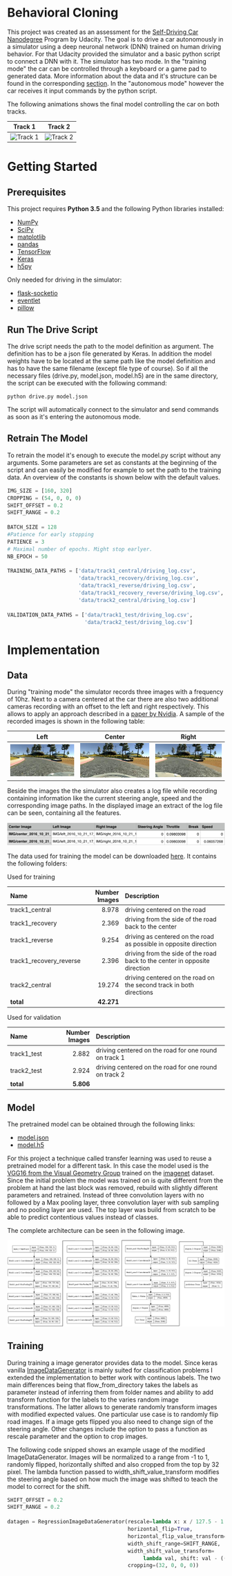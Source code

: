 # Behavioral Cloning

This project was created as an assessment for the [Self-Driving Car Nanodegree](https://www.udacity.com/course/self-driving-car-engineer-nanodegree--nd013) Program by Udacity. The goal is to drive a car autonomously in a simulator using a deep neuronal network (DNN) trained on human driving behavior. For that Udacity provided the simulator and a basic python script to connect a DNN with it. The simulator has two mode. In the "training mode" the car can be controlled through a keyboard or a game pad to generated data. More information about the data and it's structure can be found in the corresponding [section](https://github.com/pkern90/behavioral-cloning/blob/master/README.md#data). In the "autonomous mode" however the car receives it input commands by the python script.

The following animations shows the final model controlling the car on both tracks.

Track 1                       |  Track 2
:----------------------------:|:------------------------------:
![Track 1](images/track1.gif) | ![Track 2](images/track2.gif)


# Getting Started
## Prerequisites

This project requires **Python 3.5** and the following Python libraries installed:

- [NumPy](http://www.numpy.org/)
- [SciPy](https://www.scipy.org/)
- [matplotlib](http://matplotlib.org/)
- [pandas](http://pandas.pydata.org/)
- [TensorFlow](http://tensorflow.org)
- [Keras](https://keras.io/)
- [h5py](http://www.h5py.org/)

Only needed for driving in the simulator:

- [flask-socketio](https://flask-socketio.readthedocs.io/en/latest/)
- [eventlet](http://eventlet.net/)
- [pillow](https://python-pillow.org/)


## Run The Drive Script

The drive script needs the path to the model definition as argument. The definition has to be a json file generated by Keras. In addition the model weights have to be located at the same path like the model definition and has to have the same filename (except file type of course). So if all the necessary files (drive.py, model.json, model.h5) are in the same directory, the script can be executed with the following command:

```
python drive.py model.json
```
The script will automatically connect to the simulator and send commands as soon as it's entering the autonomous mode.

## Retrain The Model

To retrain the model it's enough to execute the model.py script without any arguments. Some parameters are set as constants at the beginning of the script and can easily be modified for example to set the path to the training data. An overview of the constants is shown below with the default values.
```python
IMG_SIZE = [160, 320]
CROPPING = (54, 0, 0, 0)
SHIFT_OFFSET = 0.2
SHIFT_RANGE = 0.2

BATCH_SIZE = 128
#Patience for early stopping
PATIENCE = 3
# Maximal number of epochs. Might stop earlyer.
NB_EPOCH = 50

TRAINING_DATA_PATHS = ['data/track1_central/driving_log.csv',
                       'data/track1_recovery/driving_log.csv',
                       'data/track1_reverse/driving_log.csv',
                       'data/track1_recovery_reverse/driving_log.csv',
                       'data/track2_central/driving_log.csv']

VALIDATION_DATA_PATHS = ['data/track1_test/driving_log.csv',
                         'data/track2_test/driving_log.csv']
```

# Implementation
## Data

During "training mode" the simulator records three images with a frequency of 10hz. Next to a camera centered at the car there are also two additional cameras recording with an offset to the left and right respectively. This allows to apply an approach described in a [paper by Nvidia](https://arxiv.org/abs/1604.07316). A sample of the recorded images is shown in the following table:

Left                                   |  Center                                   |  Right
:-------------------------------------:|:-----------------------------------------:|:-------------------------------------:
![Sample Left](images/left_sample.jpg) | ![Sample Center](images/center_sample.jpg)|![Sample Left](images/right_sample.jpg)

Beside the images the the simulator also creates a log file while recording containing information like the current steering angle, speed and the corresponding image paths. In the displayed image an extract of the log file can be seen, containing all the features.

![Sample Log](images/sample_log.png)

The data used for training the model can be downloaded [here](https://drive.google.com/open?id=0B02X9kiSe3GBczR6MDdscWxuTEU). It contains the following folders:

Used for training

 Name                   | Number Images  | Description                                                               
:-----------------------|---------------:|:--------------------------------------------------------------------------
 track1_central         |  8.978         | driving centered on the road                                              
 track1_recovery        |  2.369         | driving from the side of the road back to the center                      
 track1_reverse         |  9.254         | driving as centered on the road as possible in opposite direction           
 track1_recovery_reverse|  2.396         | driving from the side of the road back to the center in opposite direction
 track2_central         | 19.274         | driving centered on the road on the second track in both directions       
 **total**              | **42.271**     |                                                                           

Used for validation

 Name                   | Number Images  | Description                                                               
:-----------------------|---------------:|:--------------------------------------------------------------------------
 track1_test            |  2.882         | driving centered on the road for one round on track 1                     
 track2_test            |  2.924         | driving centered on the road for one round on track 2                     
 **total**              | **5.806**      |                                                                           


## Model

The pretrained model can be obtained through the following links:

- [model.json](https://drive.google.com/open?id=0B02X9kiSe3GBOHZUTmU4S0FNck0)
- [model.h5](https://drive.google.com/file/d/0B02X9kiSe3GBTUhkeVFXalQxTlE/view?usp=sharing)

For this project a technique called transfer learning was used to reuse a pretrained model for a different task. In this case the model used is the [VGG16 from the Visual Geometry Group](http://www.robots.ox.ac.uk/~vgg/research/very_deep/) trained on the [imagenet](http://image-net.org/) dataset. Since the initial problem the model was trained on is quite different from the problem at hand the last block was removed, rebuild with slightly different parameters and retrained.
Instead of three convolution layers with no followed by a Max pooling layer, three convolution layer with sub sampling and no pooling layer are used. The top layer was build from scratch to be able to predict contentious values instead of classes.

The complete architecture can be seen in the following image.

<a href="https://raw.githubusercontent.com/pkern90/behavioral-cloning/master/images/model_wide.png" target="_blank"><img src="images/model_wide.png"></img> </a>

## Training

During training a image generator provides data to the model. Since keras vanilla [ImageDataGenerator](https://keras.io/preprocessing/image/) is mainly suited for classification problems I extended the implementation to better work with continous labels. The two main differences being that flow_from_directory takes the labels as parameter instead of inferring them from folder names and ability to add transform function for the labels to the varies random image transformations. The latter allows to generate randomly transform images with modified expected values. One particular use case is to randomly flip road images. If a image gets flipped you also need to change sign of the steering angle. Other changes include the option to pass a function as rescale parameter and the option to crop images.

The following code snipped shows an example usage of the modified ImageDataGenerator. Images will be normalized to a range from -1 to 1, randomly flipped, horizontally shifted and also cropped from the top by 32 pixel. The lambda function passed to width_shift_value_transform modifies the steering angle based on how much the image was shifted to teach the model to correct for the shift.

```python
SHIFT_OFFSET = 0.2
SHIFT_RANGE = 0.2

datagen = RegressionImageDataGenerator(rescale=lambda x: x / 127.5 - 1.,
                                       horizontal_flip=True,
                                       horizontal_flip_value_transform=lambda val: -val,
                                       width_shift_range=SHIFT_RANGE,
                                       width_shift_value_transform=
                                            lambda val, shift: val - ((SHIFT_OFFSET / SHIFT_RANGE) * shift),
                                       cropping=(32, 0, 0, 0))
```
